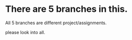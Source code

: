 # There are 5 branches in this.

All 5 branches are different project/assignments.

please look into all.
